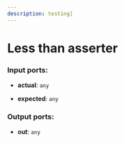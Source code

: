 ```yaml
---
description: testing]
---
```


# Less than asserter

### Input ports:

* __actual__: `any`


* __expected__: `any`

### Output ports:

* __out__: `any`

